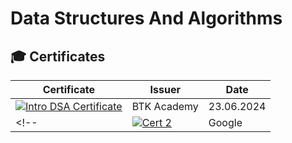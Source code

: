 # Data Structures And Algorithms


## 🎓 Certificates

| Certificate | Issuer | Date |
|--------------|---------|------|
| [![Intro DSA Certificate](./Certificates/cert-1.jpg)](./Certificates/cert-1.pdf) | BTK Academy | 23.06.2024 |
<!-- | [![Cert 2](./Certificates/cert-2.jpg)](./Certificates/cert-2.pdf) | Google | 15.07.2024 | -->

